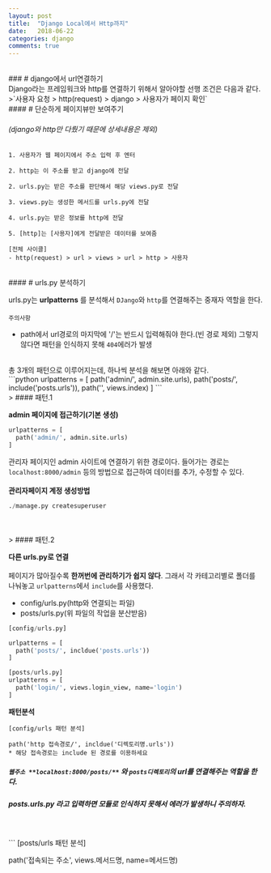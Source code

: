 ```yaml
---
layout: post
title:  "Django Local에서 Http까지"
date:   2018-06-22
categories: django
comments: true
---
```

<br>
### # django에서 url연결하기
<br>
Django라는 프레임워크와 http를 연결하기 위해서 알아야할 선행 조건은 다음과 같다.
>`사용자 요청 > http(request) > django > 사용자가 페이지 확인`

<br>
#### # 단순하게 페이지뷰만 보여주기

###### (django와 http만 다뤘기 때문에 상세내용은 제외)

```
1. 사용자가 웹 페이지에서 주소 입력 후 엔터

2. http는 이 주소를 받고 django에 전달

2. urls.py는 받은 주소를 판단해서 해당 views.py로 전달

3. views.py는 생성한 메서드를 urls.py에 전달

4. urls.py는 받은 정보를 http에 전달

5. [http]는 [사용자]에게 전달받은 데이터를 보여줌

[전체 사이클]
- http(request) > url > views > url > http > 사용자
```
<br>
#### # urls.py 분석하기

urls.py는 **urlpatterns** 를 분석해서 `DJango`와 `http`를 연결해주는 중재자 역할을 한다.
<br>
<br>
`주의사항`
<br>
- path에서 url경로의 마지막에 '/'는 반드시 입력해줘야 한다.(빈 경로 제외) 그렇지 않다면 패턴을 인식하지 못해 `404`에러가 발생

<br>
총 3개의 패턴으로 이루어지는데, 하나씩 분석을 해보면 아래와 같다.
<br>
```python
urlpatterns = [
  path('admin/', admin.site.urls),
  path('posts/', include('posts.urls')),
  path('', views.index)
]
```
<br>
> #### 패턴.1

**admin 페이지에 접근하기(기본 생성)**

```python
urlpatterns = [
  path('admin/', admin.site.urls)
]
```
관리자 페이지인 admin 사이트에 연결하기 위한 경로이다. 들어가는 경로는 `localhost:8000/admin` 등의 방법으로 접근하여 데이터를 추가, 수정할 수 있다.
<br>
<br>
**관리자페이지 계정 생성방법**
```python
./manage.py createsuperuser
```
<br>
<br>
> #### 패턴.2

**다른 urls.py로 연결**
<br>
<br>
페이지가 많아질수록 **한꺼번에 관리하기가 쉽지 않다**. 그래서 각 카테고리별로 폴더를 나눠놓고 `urlpatterns`에서 `include`를 사용했다.
<br>
- config/urls.py(http와 연결되는 파일)
- posts/urls.py(위 파일의 작업을 분산받음)

```python
[config/urls.py]

urlpatterns = [
  path('posts/', incldue('posts.urls'))
]

[posts/urls.py]
urlpatterns = [
  path('login/', views.login_view, name='login')
]

```
**패턴분석**
<br>
```
[config/urls 패턴 분석]

path('http 접속경로/', incldue('디렉토리명.urls'))
* 해당 접속경로는 include 된 경로를 이용하세요
```

##### `웹주소 **localhost:8000/posts/**` 와 `posts디렉토리`의 url를 연결해주는 역할을 한다.

##### **posts.urls.py** 라고 입력하면 모듈로 인식하지 못해서 에러가 발생하니 주의하자.

<br>
<br>
```
[posts/urls 패턴 분석]

path('접속되는 주소', views.메서드명, name=메서드명)
```
